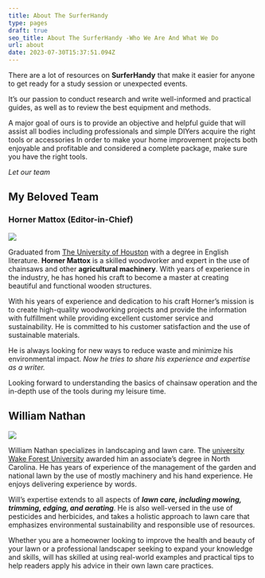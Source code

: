```yaml
---
title: About The SurferHandy
type: pages
draft: true
seo_title: About The SurferHandy -Who We Are And What We Do
url: about
date: 2023-07-30T15:37:51.094Z
---
```

There are a lot of resources on **SurferHandy** that make it easier for anyone to get ready for a study session or unexpected events.

It’s our passion to conduct research and write well-informed and practical guides, as well as to review the best equipment and methods.

A major goal of ours is to provide an objective and helpful guide that will assist all bodies including professionals and simple DIYers acquire the right tools or accessories In order to make your home improvement projects both enjoyable and profitable and considered a complete package, make sure you have the right tools.

*Let our team*

## My Beloved Team

### Horner Mattox **(Editor-in-Chief)**

![](/uploads/staff-surferhandy.png)

Graduated from [The University of Houston](https://www.uh.edu/) with a degree in English literature. **Horner Mattox** is a skilled woodworker and expert in the use of chainsaws and other **agricultural machinery**. With years of experience in the industry, he has honed his craft to become a master at creating beautiful and functional wooden structures.

With his years of experience and dedication to his craft Horner’s mission is to create high-quality woodworking projects and provide the information with fulfillment while providing excellent customer service and sustainability. He is committed to his customer satisfaction and the use of sustainable materials.

He is always looking for new ways to reduce waste and minimize his environmental impact. *Now he tries to share his experience and expertise as a writer.*

Looking forward to understanding the basics of chainsaw operation and the in-depth use of the tools during my leisure time.

## William Nathan

![](/uploads/will.jpg)

William Nathan specializes in landscaping and lawn care. The [university Wake Forest University](https://www.wfu.edu/) awarded him an associate’s degree in North Carolina. He has years of experience of the management of the garden and national lawn by the use of mostly machinery and his hand experience. He enjoys delivering experience by words.

Will’s expertise extends to all aspects of ***lawn care, including mowing, trimming, edging, and aerating***. He is also well-versed in the use of pesticides and herbicides, and takes a holistic approach to lawn care that emphasizes environmental sustainability and responsible use of resources.

Whether you are a homeowner looking to improve the health and beauty of your lawn or a professional landscaper seeking to expand your knowledge and skills, will has skilled at using real-world examples and practical tips to help readers apply his advice in their own lawn care practices.